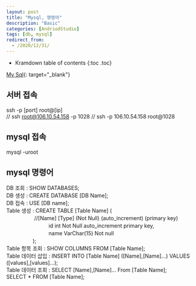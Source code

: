 ```yaml
---
layout: post
title: "Mysql, 명령어"
description: "Basic"
categories: [AndriodStudio]
tags: [db, mysql]
redirect_from:
  - /2020/12/31/
---
```


* Kramdown table of contents
{:toc .toc}

[My Sql](http://tcpschool.com/mysql/mysql_basic_syntax){: target="_blank"}


## 서버 접속  

ssh -p [port] root@[ip]    
// ssh root@106.10.54.158 -p 1028
// ssh -p 106.10.54.158 root@1028    

## mysql 접속  

mysql -uroot

## mysql 명령어  

DB 조회 : SHOW DATABASES;  
DB 생성 : CREATE DATABASE [DB Name];  
DB 접속 : USE [DB name];  
Table 생성 : CREATE TABLE [Table Name]  (   
　　　　　   //[Name] [Type] (Not Null) (auto_increment) (primary key)  
　　　　　　　　id int Not Null auto_increment primary key,  
　　　　　　　　name VarChar(15) Not null  
　　　　　);  
Table 항목 조회 : SHOW COLUMNS FROM [Table Name];   
Table 데이터 삽입 : INSERT INTO [Table Name] ([Name],[Name]...) VALUES ([values],[values]...);  
Table 데이터 조회 : SELECT [Name],[Name]... From [Table Name];  
                   SELECT * FROM [Table Name];  
